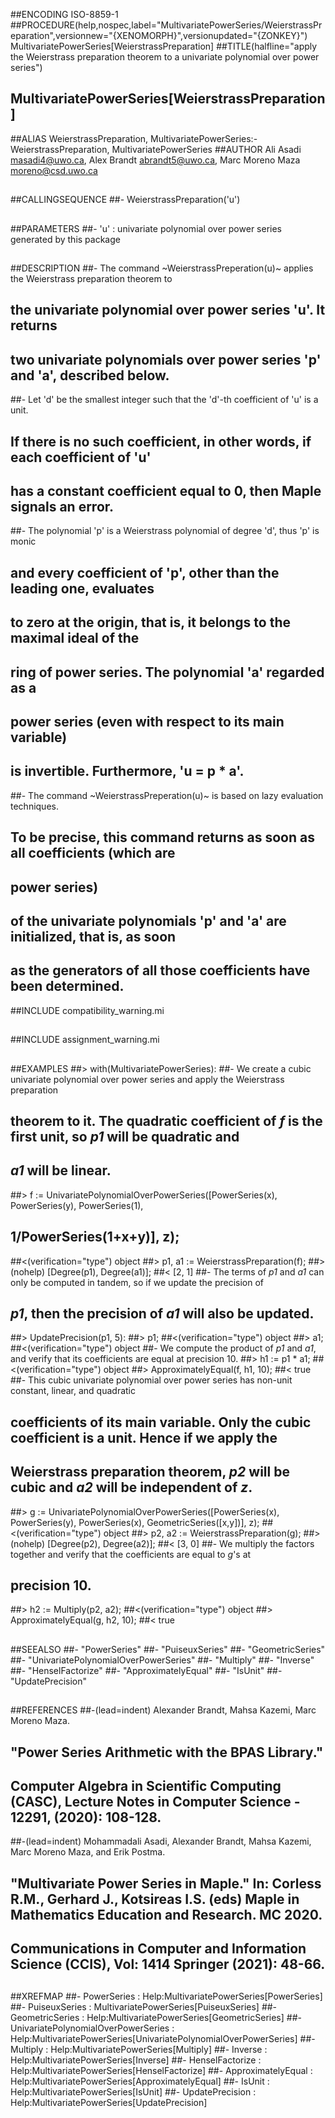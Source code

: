 ##ENCODING ISO-8859-1
##PROCEDURE(help,nospec,label="MultivariatePowerSeries/WeierstrassPreparation",versionnew="{XENOMORPH}",versionupdated="{ZONKEY}") MultivariatePowerSeries[WeierstrassPreparation]
##TITLE(halfline="apply the Weierstrass preparation theorem to a univariate polynomial over power series")
##    MultivariatePowerSeries[WeierstrassPreparation]
##ALIAS WeierstrassPreparation, MultivariatePowerSeries:-WeierstrassPreparation, MultivariatePowerSeries
##AUTHOR Ali Asadi masadi4@uwo.ca, Alex Brandt abrandt5@uwo.ca, Marc Moreno Maza moreno@csd.uwo.ca
##
##CALLINGSEQUENCE
##- WeierstrassPreparation('u')
##
##PARAMETERS
##- 'u' : univariate polynomial over power series generated by this package
##
##DESCRIPTION
##- The command ~WeierstrassPreperation(u)~ applies the Weierstrass preparation theorem to
##  the univariate polynomial over power series 'u'. It returns 
##  two univariate polynomials over power series 'p' and 'a', described below.
##- Let 'd' be the smallest integer such that the 'd'-th coefficient of 'u' is a unit.
##  If there is no such coefficient, in other words, if each coefficient of 'u'
##  has a constant coefficient equal to 0, then Maple signals an error.
##- The polynomial 'p' is a Weierstrass polynomial of degree 'd', thus 'p' is monic
##   and every coefficient of 'p', other than the leading one, evaluates
##   to zero at the origin, that is, it belongs to the maximal ideal of the
##   ring of power series. The polynomial 'a' regarded as a
##   power series (even with respect to its main variable)
##   is invertible.  Furthermore, 'u = p * a'.
##- The command ~WeierstrassPreperation(u)~ is based on lazy evaluation techniques.
##  To be precise, this command returns as soon as all coefficients (which are
##  power series) 
##  of the univariate polynomials 'p' and 'a' are initialized, that is, as soon
##  as the generators of all those coefficients have been determined.
##INCLUDE compatibility_warning.mi
##
##INCLUDE assignment_warning.mi
##
##EXAMPLES
##> with(MultivariatePowerSeries):
##- We create a cubic univariate polynomial over power series and apply the Weierstrass preparation
##  theorem to it. The quadratic coefficient of _f_ is the first unit, so _p1_ will be quadratic and
##  _a1_ will be linear.
##> f := UnivariatePolynomialOverPowerSeries([PowerSeries(x), PowerSeries(y), PowerSeries(1),
##  1/PowerSeries(1+x+y)], z);
##<(verification="type") object
##> p1, a1 := WeierstrassPreparation(f);
##>(nohelp) [Degree(p1), Degree(a1)];
##< [2, 1]
##- The terms of _p1_ and _a1_ can only be computed in tandem, so if we update the precision of
##  _p1_, then the precision of _a1_ will also be updated.
##> UpdatePrecision(p1, 5):
##> p1;
##<(verification="type") object
##> a1;
##<(verification="type") object
##- We compute the product of _p1_ and _a1_, and verify that its coefficients are equal at precision 10.
##> h1 := p1 * a1;
##<(verification="type") object
##> ApproximatelyEqual(f, h1, 10);
##< true
##- This cubic univariate polynomial over power series has non-unit constant, linear, and quadratic
##  coefficients of its main variable. Only the cubic coefficient is a unit. Hence if we apply the
##  Weierstrass preparation theorem, _p2_ will be cubic and _a2_ will be independent of _z_.
##> g := UnivariatePolynomialOverPowerSeries([PowerSeries(x), PowerSeries(y), PowerSeries(x), GeometricSeries([x,y])], z);
##<(verification="type") object
##> p2, a2 := WeierstrassPreparation(g);
##>(nohelp) [Degree(p2), Degree(a2)];
##< [3, 0]
##- We multiply the factors together and verify that the coefficients are equal to _g_'s at
##  precision 10.
##> h2 := Multiply(p2, a2);
##<(verification="type") object
##> ApproximatelyEqual(g, h2, 10);
##< true
##
##SEEALSO
##- "PowerSeries"
##- "PuiseuxSeries"
##- "GeometricSeries"
##- "UnivariatePolynomialOverPowerSeries"
##- "Multiply"
##- "Inverse"
##- "HenselFactorize"
##- "ApproximatelyEqual"
##- "IsUnit"
##- "UpdatePrecision"
##
##REFERENCES
##-(lead=indent) Alexander Brandt, Mahsa Kazemi, Marc Moreno Maza.
##  \"Power Series Arithmetic with the BPAS Library.\"
##  **Computer Algebra in Scientific Computing (CASC)**, **Lecture Notes in Computer Science - 12291**, (2020): 108-128.
##-(lead=indent) Mohammadali Asadi, Alexander Brandt, Mahsa Kazemi, Marc Moreno Maza, and Erik Postma. 
## \"Multivariate Power Series in Maple.\" In: Corless R.M., Gerhard J., Kotsireas I.S. (eds) **Maple in Mathematics Education and Research. MC 2020.**
## **Communications in Computer and Information Science (CCIS)**, Vol: **1414** Springer (2021): 48-66.
##
##XREFMAP
##- PowerSeries : Help:MultivariatePowerSeries[PowerSeries]
##- PuiseuxSeries : MultivariatePowerSeries[PuiseuxSeries]
##- GeometricSeries : Help:MultivariatePowerSeries[GeometricSeries]
##- UnivariatePolynomialOverPowerSeries : Help:MultivariatePowerSeries[UnivariatePolynomialOverPowerSeries]
##- Multiply : Help:MultivariatePowerSeries[Multiply]
##- Inverse : Help:MultivariatePowerSeries[Inverse]
##- HenselFactorize : Help:MultivariatePowerSeries[HenselFactorize]
##- ApproximatelyEqual : Help:MultivariatePowerSeries[ApproximatelyEqual]
##- IsUnit : Help:MultivariatePowerSeries[IsUnit]
##- UpdatePrecision : Help:MultivariatePowerSeries[UpdatePrecision]
